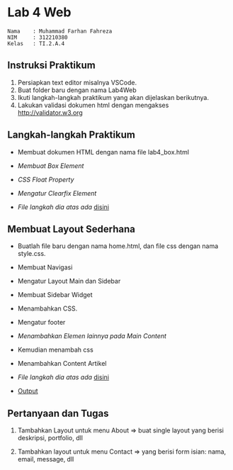# **Lab 4 Web**

```
Nama    : Muhammad Farhan Fahreza
NIM     : 312210380
Kelas   : TI.2.A.4
```

## **Instruksi Praktikum**

1. Persiapkan text editor misalnya VSCode.
2. Buat folder baru dengan nama Lab4Web
3. Ikuti langkah-langkah praktikum yang akan dijelaskan berikutnya.
4. Lakukan validasi dokumen html dengan mengakses http://validator.w3.org

## **Langkah-langkah Praktikum**

- Membuat dokumen HTML dengan nama file lab4_box.html

- *Membuat Box Element*

- *CSS Float Property*

- *Mengatur Clearfix Element*

- *File langkah dia atas ada* [disini](lab4_box.html)

## **Membuat Layout Sederhana**

- Buatlah file baru dengan nama home.html, dan file css dengan nama style.css.

- Membuat Navigasi

- Mengatur Layout Main dan Sidebar

- Membuat Sidebar Widget

- Menambahkan CSS.

- Mengatur footer

- _Menambahkan Elemen lainnya pada Main Content_

- Kemudian menambah css

- Menambahkan Content Artikel

- *File langkah dia atas ada* [disini](home.html)

- [Output](https://github.com/NurAkbarr/Lab4web/tree/d78a6bcee15db4ac36d8a868fe0d57d1150a9f13/img)

## **Pertanyaan dan Tugas**

1. Tambahkan Layout untuk menu About
  => buat single layout yang berisi deskripsi, portfolio, dll 

2. Tambahkan layout untuk menu Contact
  => yang berisi form isian: nama, email, message, dll

  